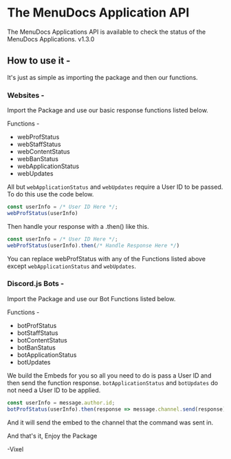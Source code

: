 # The MenuDocs Application API

The MenuDocs Applications API is available to check the status of the MenuDocs Applications.
v1.3.0

## How to use it -

It's just as simple as importing the package and then our functions.

### Websites -
Import the Package and use our basic response functions listed below.

Functions -
- webProfStatus
- webStaffStatus
- webContentStatus
- webBanStatus
- webApplicationStatus
- webUpdates

All but `webApplicationStatus` and `webUpdates` require a User ID to be passed. To do this use the code below.

```js
const userInfo = /* User ID Here */;
webProfStatus(userInfo)
```

Then handle your response with a .then() like this.

```js
const userInfo = /* User ID Here */;
webProfStatus(userInfo).then(/* Handle Response Here */)
```

You can replace webProfStatus with any of the Functions listed above except `webApplicationStatus` and `webUpdates`.

### Discord.js Bots -
Import the Package and use our Bot Functions listed below.

Functions -
- botProfStatus
- botStaffStatus
- botContentStatus
- botBanStatus
- botApplicationStatus
- botUpdates

We build the Embeds for you so all you need to do is pass a User ID and then send the function response.
`botApplicationStatus` and `botUpdates` do not need a User ID to be applied.

```js
const userInfo = message.author.id;
botProfStatus(userInfo).then(response => message.channel.send(response));
```

And it will send the embed to the channel that the command was sent in.

And that's it, Enjoy the Package

-Vixel
